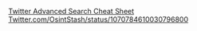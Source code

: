 
[Twitter Advanced Search Cheat Sheet](https://twitter.com/OsintStash/status/1075397222710284288)
[Twitter.com/OsintStash/status/1070784610030796800](http://twitter.com/OsintStash/status/1070784610030796800)
